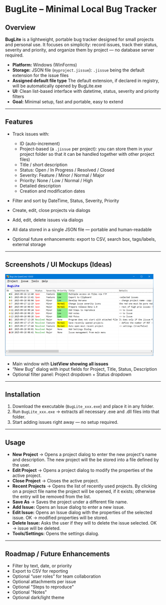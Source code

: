 # BugLite – Minimal Local Bug Tracker

## Overview

**BugLite** is a lightweight, portable bug tracker designed for small projects and personal use.
It focuses on simplicity: record issues, track their status, severity and priority, and organize them by project — no database server required.

* **Platform:** Windows (WinForms)
* **Storage:** JSON file (`myproject.jissue`): `.jissue` being the default extension for the issue files
* **Assigned default file type** The default extension, if declared in registry, will be automatically opened by BugLite.exe
* **UI:** Clean list-based interface with datetime, status, severity and priority filters
* **Goal:** Minimal setup, fast and portable, easy to extend

---

## Features

* Track issues with:

  * ID (auto-increment)
  * Project-based (a `.jissue` per project): you can store them in your project folder so that it can be handled together with other project files)
  * Title / short description
  * Status: Open / In Progress / Resolved / Closed
  * Severity: Feature / Minor / Normal / Major
  * Priority: None / Low / Normal / High
  * Detailed description
  * Creation and modification dates
* Filter and sort by DateTime, Status, Severity, Priority
* Create, edit, close projects via dialogs
* Add, edit, delete issues via dialogs
* All data stored in a single JSON file — portable and human-readable
* Optional future enhancements: export to CSV, search box, tags/labels, external storage

---

## Screenshots / UI Mockups (Ideas)

<!--![Screenshot](Design/Images/Raster/Screenshot_1.png)-->
<img src="Design/Images/Raster/Screenshot_1.png" alt="Main Window" width="480" >

* Main window with **ListView showing all issues**
* “New Bug” dialog with input fields for Project, Title, Status, Description
* Optional filter panel: Project dropdown + Status dropdown

---

## Installation

1. Download the executable (`BugLite_xxx.exe`) and place it in any folder.
2. Run `BugLite_xxx.exe` → extracts all necessary .exe and .dll files into that folder.
3. Start adding issues right away — no setup required.

---

## Usage
* **New Project** → Opens a project dialog to enter the new project's name and description. The new project will the be stored into a file defined by the user.
* **Edit Project** → Opens a project dialog to modify the properties of the active project.
* **Close Project** → Closes the active project.
* **Recent Projects** → Opens the list of recently used projects. By clicking on a project file name the project will be opened, if it exists; otherwise the entry will be removed from the list.
* **Save As** → Saves the project under a different file name.
* **Add Issue:** Opens an Issue dialog to enter a new issue.
* **Edit Issue:** Opens an Issue dialog with the properties of the selected issue. OK → modified properties will be stored.
* **Delete Issue:** Asks the user if they will to delete the issue selected. OK → issue will be deleted.
* **Tools/Settings:** Opens the settings dialog.

---

## Roadmap / Future Enhancements

* Filter by text, date, or priority
* Export to CSV for reporting
* Optional “user roles” for team collaboration
* Optional attachments per issue
* Optional "Steps to reproduce"
* Optional "Notes"
* Optional dark/light theme


